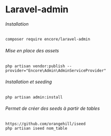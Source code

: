 # Laravel-admin
###### Installation
    composer require encore/laravel-admin
###### Mise en place des assets
    php artisan vendor:publish --provider="Encore\Admin\AdminServiceProvider"
###### Installation et seeding
    php artisan admin:install
###### Permet de créer des seeds à partir de tables
    https://github.com/orangehill/iseed
    php artisan iseed nom_table
